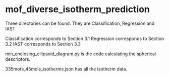 # mof_diverse_isotherm_prediction

Three directories can be found. They are Classification, Regression and IAST. 

Classification corresponds to Section 3.1
Regression corresponds to Section 3.2
IAST corresponds to Section 3.3

min_enclosing_ellipsoid_diagram.py is the code calculating the spherical descriptors.

335mofs_45mols_isotherms.json has all the isotherm data.
